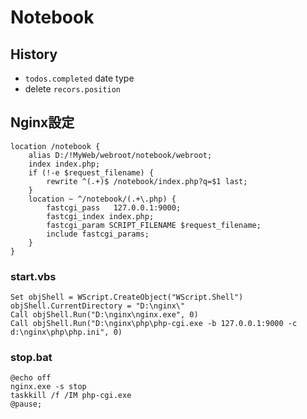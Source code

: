 Notebook
====

## History

* `todos.completed` date type
* delete `recors.position`

## Nginx設定

```
location /notebook {
    alias D:/!MyWeb/webroot/notebook/webroot;
    index index.php;
    if (!-e $request_filename) {
        rewrite ^(.+)$ /notebook/index.php?q=$1 last;
    }
    location ~ ^/notebook/(.+\.php) {
        fastcgi_pass   127.0.0.1:9000;
        fastcgi_index index.php;
        fastcgi_param SCRIPT_FILENAME $request_filename;
        include fastcgi_params;
    }
}
```

### start.vbs

```
Set objShell = WScript.CreateObject("WScript.Shell")
objShell.CurrentDirectory = "D:\nginx\"
Call objShell.Run("D:\nginx\nginx.exe", 0)
Call objShell.Run("D:\nginx\php\php-cgi.exe -b 127.0.0.1:9000 -c d:\nginx\php\php.ini", 0)
```

### stop.bat

```
@echo off
nginx.exe -s stop
taskkill /f /IM php-cgi.exe
@pause;
```
